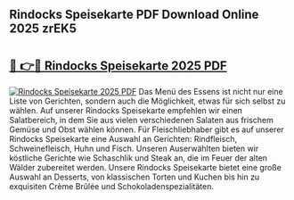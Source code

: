 ## Rindocks Speisekarte PDF Download Online 2025 zrEK5

# <h2><a href="http://gc5gsxs.nevu.top/?p=Rindocks+Speisekarte">🔗 👉🔴 Rindocks Speisekarte 2025 PDF</a></h2>

[![Rindocks Speisekarte 2025 PDF](https://i.imgur.com/dBaPXMq.png)](http://gc5gsxs.nevu.top/?p=Rindocks+Speisekarte)
Das Menü des Essens ist nicht nur eine Liste von Gerichten, sondern auch die Möglichkeit, etwas für sich selbst zu wählen. Auf unserer Rindocks Speisekarte empfehlen wir einen Salatbereich, in dem Sie aus vielen verschiedenen Salaten aus frischem Gemüse und Obst wählen können. Für Fleischliebhaber gibt es auf unserer Rindocks Speisekarte eine Auswahl an Gerichten: Rindfleisch, Schweinefleisch, Huhn und Fisch. Unseren Auserwählten bieten wir köstliche Gerichte wie Schaschlik und Steak an, die im Feuer der alten Wälder zubereitet werden. Unsere Rindocks Speisekarte bietet eine große Auswahl an Desserts, von klassischen Torten und Kuchen bis hin zu exquisiten Crème Brûlée und Schokoladenspezialitäten.
